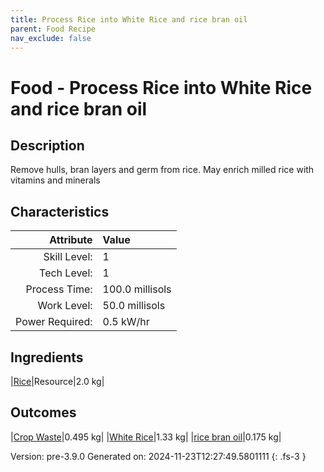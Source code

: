```yaml
---
title: Process Rice into White Rice and rice bran oil
parent: Food Recipe
nav_exclude: false
---
```

# Food - Process Rice into White Rice and rice bran oil

## Description
 Remove hulls, bran layers and germ from rice.&#10;&#9;&#9;May enrich milled rice with vitamins and minerals 

## Characteristics

| Attribute      | Value |
|--------:|:------|
|Skill Level:|1|
|Tech Level:|1|
|Process Time:|100.0 millisols|
|Work Level:|50.0 millisols|
|Power Required:|0.5 kW/hr|

## Ingredients

|[Rice](../resource/rice.html)|Resource|2.0 kg|

## Outcomes

|[Crop Waste](../resource/crop-waste.html)|0.495 kg|
|[White Rice](../resource/white-rice.html)|1.33 kg|
|[rice bran oil](../resource/rice-bran-oil.html)|0.175 kg|


Version: pre-3.9.0 Generated on: 2024-11-23T12:27:49.5801111
{: .fs-3 }


